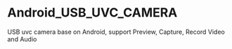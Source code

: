 # Android_USB_UVC_CAMERA
USB uvc camera base on Android, support Preview, Capture, Record Video and Audio
